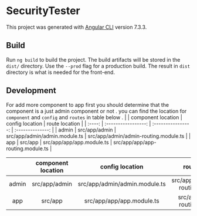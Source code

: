 # SecurityTester

This project was generated with [Angular CLI](https://github.com/angular/angular-cli) version 7.3.3.

## Build

Run `ng build` to build the project. The build artifacts will be stored in the `dist/` directory. Use the `--prod` flag for a production build. The result in `dist` directory is what is needed for the front-end.

## Development
For add more component to app first you should determine that the component is a just admin component or not . you can find the location for `component` and `config` and `routes` in table below .
|         | component location  | config location                 | route location                   |
| :----:  | :-----------------: | :----------------:              | :--------------:                 |
| admin | src/app/admin     |  src/app/admin/admin.module.ts | src/app/admin/admin-routing.module.ts |
| app   | src/app           |  src/app/app/app.module.ts     | src/app/app/app-routing.module.ts     |


|              | component location | config location | route location |
| :-----------: | :------: | :------------: | :-----------: |
| admin | src/app/admin     |  src/app/admin/admin.module.ts | src/app/admin/admin-routing.module.ts |
| app   | src/app           |  src/app/app/app.module.ts     | src/app/app/app-routing.module.ts     |
